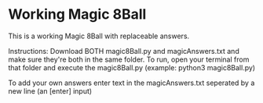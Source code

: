 # Working Magic 8Ball

This is a working Magic 8Ball with replaceable answers.

Instructions:
Download BOTH magic8Ball.py and magicAnswers.txt and make sure they're both in the same folder.
To run, open your terminal from that folder and execute the magic8Ball.py (example: python3 magic8Ball.py)

To add your own answers enter text in the magicAnswers.txt seperated by a new line (an [enter] input)
